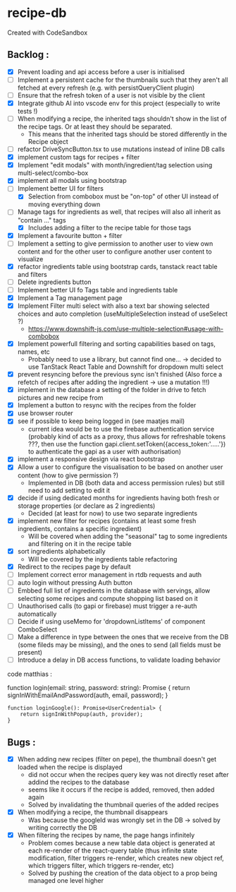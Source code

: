 # recipe-db

Created with CodeSandbox

## Backlog :

- [x] Prevent loading and api access before a user is initialised
- [ ] Implement a persistent cache for the thumbnails such that they aren't all fetched at every refresh (e.g. with persistQueryClient plugin)
- [ ] Ensure that the refresh token of a user is not visible by the client
- [x] Integrate github AI into vscode env for this project (especially to write tests !)
- [ ] When modifying a recipe, the inherited tags shouldn't show in the list of the recipe tags. Or at least they should be separated.
  - This means that the inherited tags should be stored differently in the Recipe object
- [ ] refactor DriveSyncButton.tsx to use mutations instead of inline DB calls
- [x] implement custom tags for recipes + filter
- [x] Implement "edit modals" with month/ingredient/tag selection using multi-select/combo-box
- [x] implement all modals using bootstrap
- [ ] Implement better UI for filters
  - [x] Selection from combobox must be "on-top" of other UI instead of moving everything down
- [ ] Manage tags for ingredients as well, that recipes will also all inherit as "contain ..." tags
  - [x] Includes adding a filter to the recipe table for those tags
- [x] Implement a favourite button + filter
- [ ] Implement a setting to give permission to another user to view own content and for the other user to configure another user content to visualize
- [x] refactor ingredients table using bootstrap cards, tanstack react table and filters
- [ ] Delete ingredients button
- [ ] Implement better UI fo Tags table and ingredients table
- [x] Implement a Tag management page
- [x] Implement Filter multi select with also a text bar showing selected choices and auto completion (useMultipleSelection instead of useSelect ?)
  - https://www.downshift-js.com/use-multiple-selection#usage-with-combobox
- [x] Implement powerfull filtering and sorting capabilities based on tags, names, etc
  - Probably need to use a library, but cannot find one... -> decided to use TanStack React Table and Downshift for dropdown multi select
- [x] prevent resyncing before the previous sync isn't finished (Also force a refetch of recipes after adding the ingredient -> use a mutation !!!)
- [x] implement in the database a setting of the folder in drive to fetch pictures and new recipe from
- [x] Implement a button to resync with the recipes from the folder
- [x] use browser router
- [x] see if possible to keep being logged in (see maatjes mail)
  - current idea would be to use the firebase authentication service (probably kind of acts as a proxy, thus allows for refreshable tokens ???, then use the function gapi.client.setToken({access_token:'.....'}) to authenticate the gapi as a user with authorisation)
- [x] implement a responsive design via react bootstrap
- [x] Allow a user to configure the visualisation to be based on another user content (how to give permission ?)
  - Implemented in DB (both data and access permission rules) but still need to add setting to edit it
- [x] decide if using dedicated months for ingredients having both fresh or storage properties (or declare as 2 ingredients)
  - Decided (at least for now) to use two separate ingredients
- [x] implement new filter for recipes (contains at least some fresh ingredients, contains a specific ingredient)
  - Will be covered when adding the "seasonal" tag to some ingredients and filtering on it in the recipe table
- [x] sort ingredients alphabetically
  - Will be covered by the ingredients table refactoring
- [x] Redirect to the recipes page by default
- [ ] Implement correct error management in rtdb requests and auth
- [ ] auto login without pressing Auth button
- [ ] Embbed full list of ingredients in the database with servings, allow selecting some recipes and compute shopping list based on it
- [ ] Unauthorised calls (to gapi or firebase) must trigger a re-auth automatically
- [ ] Decide if using useMemo for 'dropdownListItems' of component ComboSelect
- [ ] Make a difference in type between the ones that we receive from the DB (some fileds may be missing), and the ones to send (all fields must be present)
- [ ] Introduce a delay in DB access functions, to validate loading behavior

code matthias :

function login(email: string, password: string): Promise<UserCredential> {
return signInWithEmailAndPassword(auth, email, password);
}

    function loginGoogle(): Promise<UserCredential> {
        return signInWithPopup(auth, provider);
    }

## Bugs :

- [x] When adding new recipes (filter on pepe), the thumbnail doesn't get loaded when the recipe is displayed
  - did not occur when the recipes query key was not directly reset after addind the recipes to the database
  - seems like it occurs if the recipe is added, removed, then added again
  - Solved by invalidating the thumbnail queries of the added recipes
- [x] When modifying a recipe, the thumbnail disappears
  - Was because the googleId was wrongly set in the DB -> solved by writing correctly the DB
- [x] When filtering the recipes by name, the page hangs infinitely
  - Problem comes because a new table data object is generated at each re-render of the react-query table (thus infinite state modification, filter triggers re-render, which creates new object ref, which triggers filter, which triggers re-render, etc)
  - Solved by pushing the creation of the data object to a prop being managed one level higher
